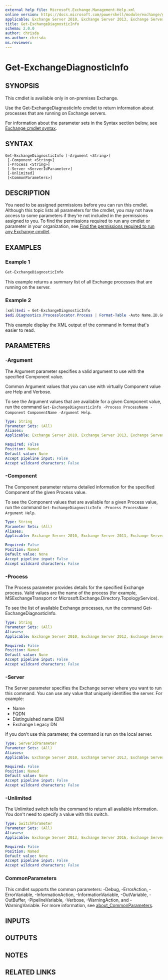```yaml
---
external help file: Microsoft.Exchange.Management-Help.xml
online version: https://docs.microsoft.com/powershell/module/exchange/get-exchangediagnosticinfo
applicable: Exchange Server 2010, Exchange Server 2013, Exchange Server 2016, Exchange Server 2019
title: Get-ExchangeDiagnosticInfo
schema: 2.0.0
author: chrisda
ms.author: chrisda
ms.reviewer:
---
```


# Get-ExchangeDiagnosticInfo

## SYNOPSIS
This cmdlet is available only in on-premises Exchange.

Use the Get-ExchangeDiagnosticInfo cmdlet to return information about processes that are running on Exchange servers.

For information about the parameter sets in the Syntax section below, see [Exchange cmdlet syntax](https://docs.microsoft.com/powershell/exchange/exchange-cmdlet-syntax).

## SYNTAX

```
Get-ExchangeDiagnosticInfo [-Argument <String>]
 [-Component <String>]
 [-Process <String>]
 [-Server <ServerIdParameter>]
 [-Unlimited]
 [<CommonParameters>]
```

## DESCRIPTION
You need to be assigned permissions before you can run this cmdlet. Although this topic lists all parameters for the cmdlet, you may not have access to some parameters if they're not included in the permissions assigned to you. To find the permissions required to run any cmdlet or parameter in your organization, see [Find the permissions required to run any Exchange cmdlet](https://docs.microsoft.com/powershell/exchange/find-exchange-cmdlet-permissions).

## EXAMPLES

### Example 1
```powershell
Get-ExchangeDiagnosticInfo
```

This example returns a summary list of all Exchange processes that are running on the server.

### Example 2
```powershell
[xml]$edi = Get-ExchangeDiagnosticInfo
$edi.Diagnostics.Processlocator.Process | Format-Table -Auto Name,ID,Guid
```

This example display the XML output of the command in format that's easier to read.

## PARAMETERS

### -Argument
The Argument parameter specifies a valid argument to use with the specified Component value.

Common Argument values that you can use with virtually Component value are Help and Verbose.

To see the Argument values that are available for a given Component value, run the command `Get-ExchangeDiagnosticInfo -Process ProcessName -Component ComponentName -Argument Help`.

```yaml
Type: String
Parameter Sets: (All)
Aliases:
Applicable: Exchange Server 2010, Exchange Server 2013, Exchange Server 2016, Exchange Server 2019

Required: False
Position: Named
Default value: None
Accept pipeline input: False
Accept wildcard characters: False
```

### -Component
The Component parameter returns detailed information for the specified Component of the given Process value.

To see the Component values that are available for a given Process value, run the command `Get-ExchangeDiagnosticInfo -Process ProcessName -Argument Help`.

```yaml
Type: String
Parameter Sets: (All)
Aliases:
Applicable: Exchange Server 2010, Exchange Server 2013, Exchange Server 2016, Exchange Server 2019

Required: False
Position: Named
Default value: None
Accept pipeline input: False
Accept wildcard characters: False
```

### -Process
The Process parameter provides details for the specified Exchange process. Valid values are the name of the process (for example, MSExchangeTransport or Microsoft.Exchange.Directory.TopologyService).

To see the list of available Exchange processes, run the command Get-ExchangeDiagnosticInfo.

```yaml
Type: String
Parameter Sets: (All)
Aliases:
Applicable: Exchange Server 2010, Exchange Server 2013, Exchange Server 2016, Exchange Server 2019

Required: False
Position: Named
Default value: None
Accept pipeline input: False
Accept wildcard characters: False
```

### -Server
The Server parameter specifies the Exchange server where you want to run this command. You can use any value that uniquely identifies the server. For example:

- Name
- FQDN
- Distinguished name (DN)
- Exchange Legacy DN

If you don't use this parameter, the command is run on the local server.

```yaml
Type: ServerIdParameter
Parameter Sets: (All)
Aliases:
Applicable: Exchange Server 2010, Exchange Server 2013, Exchange Server 2016, Exchange Server 2019

Required: False
Position: Named
Default value: None
Accept pipeline input: False
Accept wildcard characters: False
```

### -Unlimited
The Unlimited switch tells the command to return all available information. You don't need to specify a value with this switch.

```yaml
Type: SwitchParameter
Parameter Sets: (All)
Aliases:
Applicable: Exchange Server 2013, Exchange Server 2016, Exchange Server 2019

Required: False
Position: Named
Default value: None
Accept pipeline input: False
Accept wildcard characters: False
```

### CommonParameters
This cmdlet supports the common parameters: -Debug, -ErrorAction, -ErrorVariable, -InformationAction, -InformationVariable, -OutVariable, -OutBuffer, -PipelineVariable, -Verbose, -WarningAction, and -WarningVariable. For more information, see [about_CommonParameters](https://go.microsoft.com/fwlink/p/?LinkID=113216).

## INPUTS

## OUTPUTS

## NOTES

## RELATED LINKS
